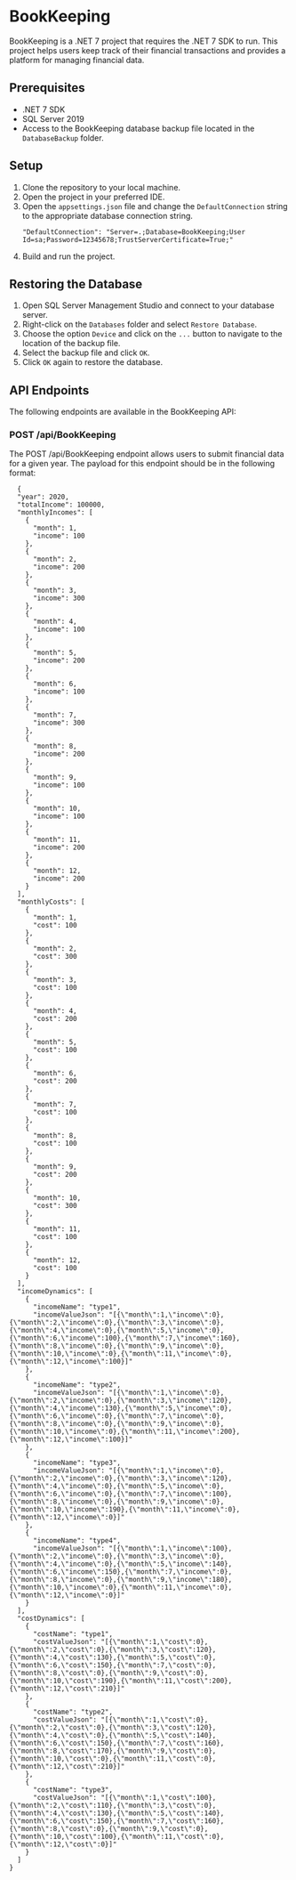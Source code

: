 # BookKeeping

BookKeeping is a .NET 7 project that requires the .NET 7 SDK to run. This project helps users keep track of their financial transactions and provides a platform for managing financial data.

## Prerequisites
- .NET 7 SDK
- SQL Server 2019
- Access to the BookKeeping database backup file located in the `DatabaseBackup` folder.

## Setup
1. Clone the repository to your local machine.
2. Open the project in your preferred IDE.
3. Open the `appsettings.json` file and change the `DefaultConnection` string to the appropriate database connection string. 
    ```
    "DefaultConnection": "Server=.;Database=BookKeeping;User Id=sa;Password=12345678;TrustServerCertificate=True;"
    ```
4. Build and run the project.


## Restoring the Database
1. Open SQL Server Management Studio and connect to your database server.
2. Right-click on the `Databases` folder and select `Restore Database`.
3. Choose the option `Device` and click on the `...` button to navigate to the location of the backup file.
4. Select the backup file and click `OK`.
5. Click `OK` again to restore the database.


## API Endpoints
The following endpoints are available in the BookKeeping API:

### POST /api/BookKeeping
The POST /api/BookKeeping endpoint allows users to submit financial data for a given year. The payload for this endpoint should be in the following format:
```
  {
  "year": 2020,
  "totalIncome": 100000,
  "monthlyIncomes": [
    {
      "month": 1,
      "income": 100
    },
    {
      "month": 2,
      "income": 200
    },
    {
      "month": 3,
      "income": 300
    },
    {
      "month": 4,
      "income": 100
    },
    {
      "month": 5,
      "income": 200
    },
    {
      "month": 6,
      "income": 100
    },
    {
      "month": 7,
      "income": 300
    },
    {
      "month": 8,
      "income": 200
    },
    {
      "month": 9,
      "income": 100
    },
    {
      "month": 10,
      "income": 100
    },
    {
      "month": 11,
      "income": 200
    },
    {
      "month": 12,
      "income": 200
    }
  ],
  "monthlyCosts": [
    {
      "month": 1,
      "cost": 100
    },
    {
      "month": 2,
      "cost": 300
    },
    {
      "month": 3,
      "cost": 100
    },
    {
      "month": 4,
      "cost": 200
    },
    {
      "month": 5,
      "cost": 100
    },
    {
      "month": 6,
      "cost": 200
    },
    {
      "month": 7,
      "cost": 100
    },
    {
      "month": 8,
      "cost": 100
    },
    {
      "month": 9,
      "cost": 200
    },
    {
      "month": 10,
      "cost": 300
    },
    {
      "month": 11,
      "cost": 100
    },
    {
      "month": 12,
      "cost": 100
    }
  ],
  "incomeDynamics": [
    {
      "incomeName": "type1",
      "incomeValueJson": "[{\"month\":1,\"income\":0},{\"month\":2,\"income\":0},{\"month\":3,\"income\":0},{\"month\":4,\"income\":0},{\"month\":5,\"income\":0},{\"month\":6,\"income\":100},{\"month\":7,\"income\":160},{\"month\":8,\"income\":0},{\"month\":9,\"income\":0},{\"month\":10,\"income\":0},{\"month\":11,\"income\":0},{\"month\":12,\"income\":100}]"
    },
    {
      "incomeName": "type2",
      "incomeValueJson": "[{\"month\":1,\"income\":0},{\"month\":2,\"income\":0},{\"month\":3,\"income\":120},{\"month\":4,\"income\":130},{\"month\":5,\"income\":0},{\"month\":6,\"income\":0},{\"month\":7,\"income\":0},{\"month\":8,\"income\":0},{\"month\":9,\"income\":0},{\"month\":10,\"income\":0},{\"month\":11,\"income\":200},{\"month\":12,\"income\":100}]"
    },
    {
      "incomeName": "type3",
      "incomeValueJson": "[{\"month\":1,\"income\":0},{\"month\":2,\"income\":0},{\"month\":3,\"income\":120},{\"month\":4,\"income\":0},{\"month\":5,\"income\":0},{\"month\":6,\"income\":0},{\"month\":7,\"income\":100},{\"month\":8,\"income\":0},{\"month\":9,\"income\":0},{\"month\":10,\"income\":190},{\"month\":11,\"income\":0},{\"month\":12,\"income\":0}]"
    },
    {
      "incomeName": "type4",
      "incomeValueJson": "[{\"month\":1,\"income\":100},{\"month\":2,\"income\":0},{\"month\":3,\"income\":0},{\"month\":4,\"income\":0},{\"month\":5,\"income\":140},{\"month\":6,\"income\":150},{\"month\":7,\"income\":0},{\"month\":8,\"income\":0},{\"month\":9,\"income\":180},{\"month\":10,\"income\":0},{\"month\":11,\"income\":0},{\"month\":12,\"income\":0}]"
    }
  ],
  "costDynamics": [
    {
      "costName": "type1",
      "costValueJson": "[{\"month\":1,\"cost\":0},{\"month\":2,\"cost\":0},{\"month\":3,\"cost\":120},{\"month\":4,\"cost\":130},{\"month\":5,\"cost\":0},{\"month\":6,\"cost\":150},{\"month\":7,\"cost\":0},{\"month\":8,\"cost\":0},{\"month\":9,\"cost\":0},{\"month\":10,\"cost\":190},{\"month\":11,\"cost\":200},{\"month\":12,\"cost\":210}]"
    },
    {
      "costName": "type2",
      "costValueJson": "[{\"month\":1,\"cost\":0},{\"month\":2,\"cost\":0},{\"month\":3,\"cost\":120},{\"month\":4,\"cost\":0},{\"month\":5,\"cost\":140},{\"month\":6,\"cost\":150},{\"month\":7,\"cost\":160},{\"month\":8,\"cost\":170},{\"month\":9,\"cost\":0},{\"month\":10,\"cost\":0},{\"month\":11,\"cost\":0},{\"month\":12,\"cost\":210}]"
    },
    {
      "costName": "type3",
      "costValueJson": "[{\"month\":1,\"cost\":100},{\"month\":2,\"cost\":110},{\"month\":3,\"cost\":0},{\"month\":4,\"cost\":130},{\"month\":5,\"cost\":140},{\"month\":6,\"cost\":150},{\"month\":7,\"cost\":160},{\"month\":8,\"cost\":0},{\"month\":9,\"cost\":0},{\"month\":10,\"cost\":100},{\"month\":11,\"cost\":0},{\"month\":12,\"cost\":0}]"
    }
  ]
}  
 ```

